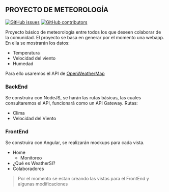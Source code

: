 ## PROYECTO DE METEOROLOGÍA
[![GitHub issues](https://img.shields.io/github/issues/Naereen/StrapDown.js.svg)](https://GitHub.com/Naereen/StrapDown.js/issues/) [![GitHub contributors](https://img.shields.io/github/contributors/Naereen/StrapDown.js.svg)](https://GitHub.com/Naereen/StrapDown.js/graphs/contributors/)

Proyecto básico de meteorología entre todos los que deseen colaborar de la comunidad. El proyecto se basa en generar por el momento una webapp.
En ella se mostrarán los datos:
- Temperatura
- Velocidad del viento
- Humedad

Para ello usaremos el API de [OpenWeatherMap](https://openweathermap.org)

### BackEnd
Se construira con NodeJS, se harán las rutas básicas, las cuales consultaremos el API, funcionará como un API Gateway.
Rutas:
- Clima
- Velocidad del Viento 

### FrontEnd
Se construira con Angular, se realizarán mockups para cada vista.
- Home
  - Monitoreo
- ¿Qué es WeatherSI?
- Colaboradores

> Por el momento se estan creando las vistas para el FrontEnd y algunas modificaciones
